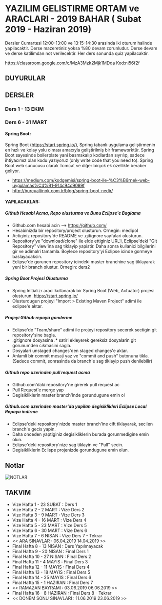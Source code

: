 # YAZILIM GELISTIRME ORTAM ve ARACLARI - 2019 BAHAR ( Subat 2019 - Haziran 2019)

Dersler Cumartesi 12:00-13:00 ve 13:15-14:30 arasinda iki oturum halinde yapilacaktir.
Derse mazeretiniz yoksa %80 devam zorunludur. Derse devam ve derse katilimdan not verilecektir.
Her ders sonunda quiz yapilacaktir.

https://classroom.google.com/c/MzA3Mzk2Mjk1MDda
Kod:ni56f2f

## DUYURULAR


## DERSLER

### Ders 1 - 13 EKIM


### Ders 6 - 31 MART

#### Spring Boot: 
Spring Boot (https://start.spring.io/), Spring tabanlı uygulama geliştirmenin en hızlı ve kolay yolu olması amacıyla geliştirilmiş bir frameworktür. Spring Boot sayesinde boilerplate yani basmakalıp kodlardan sıyrılıp, sadece ihtiyacımız olan kodu yazıyoruz (only write code that you need to). Spring Boot web sunucusu olarak Tomcat ve diğer birçok ek özellikle beraber geliyor.

* https://medium.com/kodgemisi/spring-boot-ile-%C3%B6rnek-web-uygulamas%C4%B1-914c94c9099f
* http://burcualtinok.com.tr/blog/spring-boot-nedir/

#### YAPILACAKLAR:

##### Github Hesabi Acma, Repo olusturma ve Bunu Eclipse'e Baglama
* Github.com hesabi acin --> https://github.com/
* Hesabinizda bir repository/project olusturun. Ornegin: medipol
* Actiginiz repository'de README ve .gitignore sayfalari olusturun.
* Repository'ye "download/clone" ile elde ettiginiz URL'i, Eclipse'deki "Git Repository" view'ina sag tiklayip yapistir. Daha sonra kullanici bilgilerini gir ve adimalri tamamla. Boylece repository'yi Eclipse icinde gormeye baslayacaksin.
* Eclipse'de gorunen repository icindeki master branchine sag tiklayarak yeni bir branch olustur. Ornegin: ders2

##### Spring Boot Projesi Olusturma
* Spring Initializr araci kullanarak bir Spring Boot (Web, Actuator) projesi olusturun. https://start.spring.io/
* Olusturdugun projeyi "Import > Existing Maven Project" adimi ile eclipse'e aktar.

##### Projeyi Github repoya gonderme
* Eclipse'de "Team/share" adimi ile projeyi repository secerek sectigin git repository'sine bagla.
* .gitignore dosyasina .* satiri ekleyerek gereksiz dosyalarin git gorunumden cikmasini sagla.
* Dosyalari unstaged changes'den staged changes'e aktar.
* Anlamli bir commit mesaji yaz ve "commit and push" butonuna tikla. (Sadece commit, sonrasinda da branch'e sag tiklayip push denilebilir)

##### Github repo uzerinden pull request acma
* Github.com'daki repository'ne girerek pull request ac
* Pull Request'e merge yap
* Degisikliklerin master branch'inde gorundugune emin ol

##### Github.com uzerinden master'da yapilan degisiklikleri Eclipse Local Repoya indirme
* Eclipse'deki repository'nizde master branch'ine cift tiklayarak, secilen branch'e gecis yapin.
* Daha onceden yaptiginiz degisikliklerin burada gorunmedigine emin olun.
* Eclipse'deki repository'nize sag tiklayin ve "Pull" secin.
* Degisikliklerin Eclispe projenizde gorundugune emin olun.


## Notlar

![NOTLAR](https://github.com/ozkansari/MyCourses/raw/master/SoftwareDevEnvAndTools/_docs/vize_notlar.PNG?v=1)

## TAKVIM

* Vize Hafta 1 - 23 SUBAT : Ders 1
* Vize Hafta 2 - 2 MART : Vize Ders 2 
* Vize Hafta 3 - 9 MART : Vize Ders 3
* Vize Hafta 4 - 16 MART : Vize Ders 4 
* Vize Hafta 5 - 23 MART  : Vize Ders 5
* Vize Hafta 6 - 30 MART  : Vize Ders 6
* Vize Hafta 7 - 6 NISAN  : Vize Ders 7 - Tekrar
* << ARA SINAVLAR : 06.04.2019	14.04.2019 >>
* Final Hafta 8 - 13 NISAN  : Ders Yapılmayacak
* Final Hafta 9 - 20 NISAN  : Final Ders 1
* Final Hafta 10 - 27 NISAN  : Final Ders 2
* Final Hafta 11 - 4 MAYIS  : Final Ders 3
* Final Hafta 12 - 11 MAYIS  : Final Ders 4
* Final Hafta 13 - 18 MAYIS  : Final Ders 5
* Final Hafta 14 - 25 MAYIS  : Final Ders 6
* Final Hafta 15 - 1 HAZIRAN  : Final Ders 7
* << RAMAZAN BAYRAMI : 03.06.2019	06.06.2019 >>
* Final Hafta 16 - 8 HAZIRAN  : Final Ders 8 - Tekrar
* << DONEM SONU SINAVLARI : 11.06.2019	23.06.2019 >>
